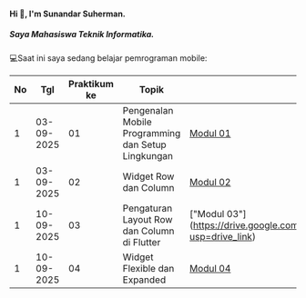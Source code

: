#### Hi 👋, I'm Sunandar Suherman. 
##### Saya Mahasiswa Teknik Informatika.

💻Saat ini saya sedang belajar pemrograman mobile:

| No  | Tgl  | Praktikum ke  | Topik  | Laporan | Repository |
| ------------ | ------------ | ------------ | ------------ | ------------ | ------------ | 
|  1 | 03-09-2025  | 01  | Pengenalan Mobile Programming dan Setup Lingkungan  | [Modul 01](https://drive.google.com/drive/folders/1WxxMAe_yj1QMWNu-2Ub0CXdp5PhN97VU "Modul 01") | [Program](https://github.com/dickadty/modul1-mobile "Template laporan") |
|  1 | 03-09-2025  | 02  | 	Widget Row dan Column | [Modul 02](https://drive.google.com/drive/folders/1WxxMAe_yj1QMWNu-2Ub0CXdp5PhN97VU "Modul 02") | [Program](https://github.com/dickadty/modul1-mobile "Template laporan") |
|  1 | 10-09-2025  | 03  | 	Pengaturan Layout Row dan Column di Flutter|["Modul 03"] (https://drive.google.com/file/d/187Ju8LFKgcdmONLrNKSPYYyGhlJiQGRs/view?usp=drive_link)| [Program](https://github.com/230605110050-jpg/Modul3) |
|  1 | 10-09-2025  | 04  | 	Widget Flexible dan Expanded | [Modul 04](https://drive.google.com/drive/folders/1WxxMAe_yj1QMWNu-2Ub0CXdp5PhN97VU "Modul 04") | [Program](https://github.com/dickadty/modul1-mobile "Template laporan") |
